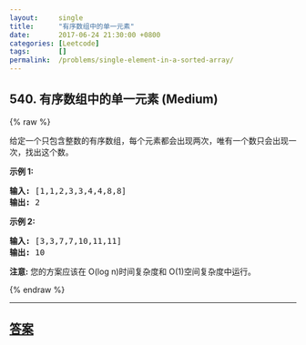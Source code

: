 ```yaml
---
layout:     single
title:      "有序数组中的单一元素"
date:       2017-06-24 21:30:00 +0800
categories: [Leetcode]
tags:       []
permalink:  /problems/single-element-in-a-sorted-array/
---
```


## 540. 有序数组中的单一元素 (Medium)

{% raw %}

<p>给定一个只包含整数的有序数组，每个元素都会出现两次，唯有一个数只会出现一次，找出这个数。</p>

<p><strong>示例 1:</strong></p>

<pre>
<strong>输入:</strong> [1,1,2,3,3,4,4,8,8]
<strong>输出:</strong> 2
</pre>

<p><strong>示例 2:</strong></p>

<pre>
<strong>输入:</strong> [3,3,7,7,10,11,11]
<strong>输出:</strong> 10
</pre>

<p><strong>注意:</strong> 您的方案应该在 O(log n)时间复杂度和 O(1)空间复杂度中运行。</p>

{% endraw %}

---

## [答案](https://github.com/openset/leetcode/tree/master/problems/single-element-in-a-sorted-array)
